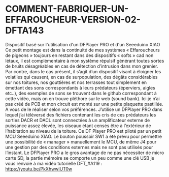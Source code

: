 # COMMENT-FABRIQUER-UN-EFFAROUCHEUR-VERSION-02-DFTA143
Dispositif basé sur l'utilisation d'un DFPlayer PRO et d'un Seeeduino XIAO
Ce petit montage est dans la continuité de mes systèmes « Effaroucheurs de pigeons » toujours en restant dans des dispositifs « softs » cad non létaux, il est complémentaire à mon système répulsif générant toutes sortes de bruits désagréables en cas de détection d’intrusion dans mon grenier.
Par contre, dans le cas présent, il s’agit d’un dispositif visant à éloigner les volatiles qui causent, en cas de surpopulation, des dégâts considérables sur nos toitures, nos gouttières et nos terrasses tout simplement en émettant des sons correspondants à leurs prédateurs (éperviers, aigles etc..), des exemples de sons se trouvent dans le github correspondant à cette vidéo, mais on en trouve pléthore sur le web (sound bank).
Ici je n’ai pas créé de PCB et mon circuit est monté sur une petite plaquette pastillée. A vous de le réaliser selon vos préférences.
J’utilise un DFPlayer PRO dans lequel j’ai téléversé des fichiers contenant les cris de ces prédateurs les sorties DACR et DACL sont connectées à un amplificateur externe de puissance assez élevée, les oiseaux étant censés être à l’extérieur de l’habitation au niveau de la toiture. Ce DF Player PRO est piloté par un petit MCU Seeeduino XIAO.
Le bouton poussoir SW1 a été prévu pour permettre une possibilité de « manager » manuellement le MCU, de même J4 pour une gestion par des conditions externes mais ne sont pas utilisés pour l’instant.
Le DFPlayer PRO a le gros avantage de ne pas nécessiter de micro carte SD, la partie mémoire se comporte un peu comme une clé USB je vous renvoie à ma vidéo tutorielle DFT_#A119 :
https://youtu.be/PkXhwwlUT0w


